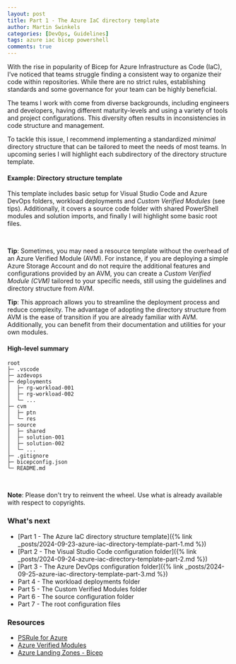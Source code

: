 ```yaml
---
layout: post
title: Part 1 - The Azure IaC directory template
author: Martin Swinkels
categories: [DevOps, Guidelines]
tags: azure iac bicep powershell
comments: true
---
```


With the rise in popularity of Bicep for Azure Infrastructure as Code (IaC), I’ve noticed that teams struggle finding a consistent way to organize their code within repositories. While there are no strict rules, establishing standards and some governance for your team can be highly beneficial.

The teams I work with come from diverse backgrounds, including engineers and developers, having different maturity-levels and using a variety of tools and project configurations. This diversity often results in inconsistencies in code structure and management.

To tackle this issue, I recommend implementing a standardized _minimal_ directory structure that can be tailored to meet the needs of most teams. In upcoming series I will highlight each subdirectory of the directory structure template.

#### Example: Directory structure template

This template includes basic setup for Visual Studio Code and Azure DevOps folders, workload deployments and _Custom Verified Modules_ (see tips). Additionally, it covers a source code folder with shared PowerShell modules and solution imports, and finally I will highlight some basic root files.

<br>

<div class="tip">
    <p><strong>Tip</strong>: Sometimes, you may need a resource template without the overhead of an Azure Verified Module (AVM). For instance, if you are deploying a simple Azure Storage Account and do not require the additional features and configurations provided by an AVM, you can create a <i>Custom Verified Module (CVM)</i> tailored to your specific needs, still using the guidelines and directory structure from AVM.</p>
</div>

<div class="tip">
    <p><strong>Tip</strong>: This approach allows you to streamline the deployment process and reduce complexity. The advantage of adopting the directory structure from AVM is the ease of transition if you are already familiar with AVM. Additionally, you can benefit from their documentation and utilities for your own modules.</p>
</div>

#### High-level summary

```pre
root
├─ .vscode
├─ azdevops
├─ deployments
│  ├─ rg-workload-001
│  ├─ rg-workload-002
│  └─ ...
├─ cvm
│  ├─ ptn
│  └─ res
├─ source
│  ├─ shared
│  ├─ solution-001
│  ├─ solution-002
│  └─ ...
├─ .gitignore
├─ bicepconfig.json
└─ README.md
```

<br>

<div class="note">
    <p><strong>Note</strong>: Please don't try to reinvent the wheel. Use what is already available with respect to copyrights.</p>
</div>

### What's next

- [Part 1 - The Azure IaC directory structure template]({% link _posts/2024-09-23-azure-iac-directory-template-part-1.md %})
- [Part 2 - The Visual Studio Code configuration folder]({% link _posts/2024-09-24-azure-iac-directory-template-part-2.md %})
- [Part 3 - The Azure DevOps configuration folder]({% link _posts/2024-09-25-azure-iac-directory-template-part-3.md %})
- Part 4 - The workload deployments folder
- Part 5 - The Custom Verified Modules folder
- Part 6 - The source configuration folder
- Part 7 - The root configuration files

<!-- omit from toc -->
### Resources

- <a href="https://azure.github.io/PSRule.Rules.Azure" target="_blanc">PSRule for Azure</a>
- <a href="https://azure.github.io/Azure-Verified-Modules/" target="_blanc">Azure Verified Modules</a>
- <a href="https://github.com/Azure/ALZ-Bicep" target="_blanc">Azure Landing Zones - Bicep</a>

